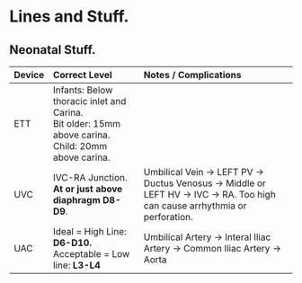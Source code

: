 # Lines and Stuff.

## Neonatal Stuff.

| Device | Correct Level | Notes / Complications |
|:---|:---|:---|
| ETT | Infants: Below thoracic inlet and Carina.<br>Bit older: 15mm above carina.<br>Child: 20mm above carina.| |
| UVC | IVC-RA Junction.  **At or just above diaphragm  D8-D9**. | Umbilical Vein -> LEFT PV -> Ductus Venosus -> Middle or LEFT HV -> IVC -> RA.  Too high can cause arrhythmia or perforation. |
| UAC | Ideal = High Line: **D6-D10.**  Acceptable = Low line: **L3-L4**  | Umbilical Artery -> Interal Iliac Artery -> Common Iliac Artery -> Aorta | 
